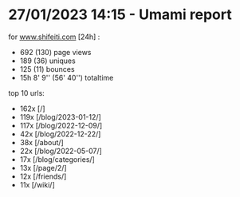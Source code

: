 # 27/01/2023 14:15 - Umami report
for www.shifeiti.com [24h] :

 - 692 (130) page views
 - 189 (36) uniques
 - 125 (11) bounces
 - 15h 8' 9'' (56' 40'') totaltime


top 10 urls:
 - 162x [/]
 - 119x [/blog/2023-01-12/]
 - 117x [/blog/2022-12-09/]
 - 42x [/blog/2022-12-22/]
 - 38x [/about/]
 - 22x [/blog/2022-05-07/]
 - 17x [/blog/categories/]
 - 13x [/page/2/]
 - 12x [/friends/]
 - 11x [/wiki/]


